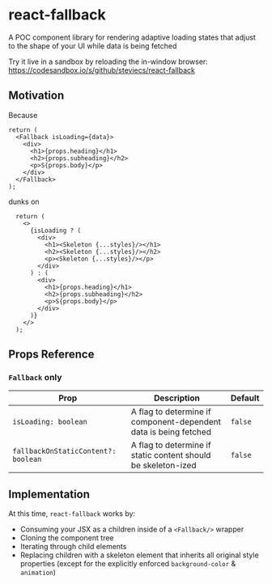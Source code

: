 # react-fallback

A POC component library for rendering adaptive loading states that adjust to the shape of your UI while data is being fetched

Try it live in a sandbox by reloading the in-window browser: https://codesandbox.io/s/github/steviecs/react-fallback

## Motivation

Because
```
return (
  <Fallback isLoading={data}>
    <div>
      <h1>{props.heading}</h1>
      <h2>{props.subheading}</h2>
      <p>S{props.body}</p>
    </div>
  </Fallback>
);
```
dunks on
```
  return (
    <>
      {isLoading ? (
        <div>
          <h1><Skeleton {...styles}/></h1>
          <h2><Skeleton {...styles}/></h2>
          <p><Skeleton {...styles}/></p>
        </div>
      ) : (
        <div>
          <h1>{props.heading}</h1>
          <h2>{props.subheading}</h2>
          <p>S{props.body}</p>
        </div>
      )}
    </>
  );
```

## Props Reference

### `Fallback` only

<table>
    <thead>
        <tr>
            <th>Prop</th>
            <th>Description</th>
            <th>Default</th>
        </tr>
    </thead>
    <tbody>
        <tr>
            <td><code>isLoading: boolean</code></td>
            <td>A flag to determine if component-dependent data is being fetched</td>
            <td><code>false</code></td>
        </tr>
        <tr>
            <td><code>fallbackOnStaticContent?: boolean</code></td>
            <td>
                A flag to determine if static content should be skeleton-ized
            </td>
            <td><code>false</code></td>
        </tr>
    </tbody>
</table>

## Implementation

At this time, `react-fallback` works by:
- Consuming your JSX as a children inside of a `<Fallback/>` wrapper
- Cloning the component tree
- Iterating through child elements
- Replacing children with a skeleton element that inherits all original style properties (except for the explicitly enforced `background-color` & `animation`)
